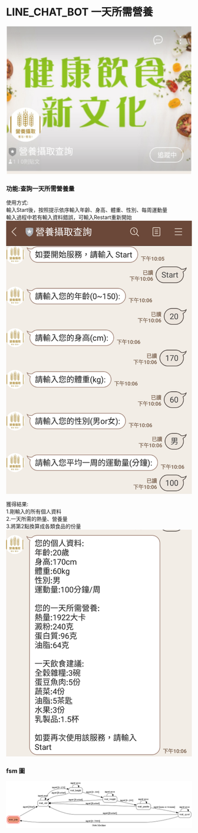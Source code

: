 # LINE_CHAT_BOT 一天所需營養  

![menu](./img/menu3.png)  

### 功能:查詢一天所需營養量  
使用方式:  
	輸入Start後，按照提示依序輸入年齡、身高、體重、性別、每周運動量  
	輸入過程中若有輸入資料錯誤，可輸入Restart重新開始  
![input](./img/inputing2.png)  

獲得結果:  
	1.剛輸入的所有個人資料  
	2.一天所需的熱量、營養量  
	3.將第2點換算成各類食品的份量  
![result](./img/result2.png)  
	
### fsm 圖  
![fsm](./img/fsm.png)

